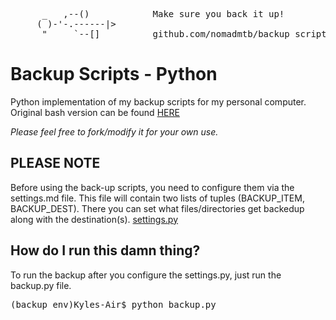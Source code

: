 <pre>
      _   ,--()            Make sure you back it up!
     ( )-'-.------|>
      "     `--[]          github.com/nomadmtb/backup_scripts_py
</pre>


# Backup Scripts - Python
Python implementation of my backup scripts for my personal computer.
Original bash version can be found [HERE](https://github.com/nomadmtb/backup_scripts)

*Please feel free to fork/modify it for your own use.*

## PLEASE NOTE
Before using the back-up scripts, you need to configure them via the settings.md file. This file will contain two lists of tuples (BACKUP_ITEM, BACKUP_DEST). There you can set what files/directories get backedup along with the destination(s).
[settings.py](https://github.com/nomadmtb/backup_scripts_py/blob/master/settings.py)

## How do I run this damn thing?
To run the backup after you configure the settings.py, just run the backup.py file.
<pre>
(backup_env)Kyles-Air$ python backup.py
</pre>
